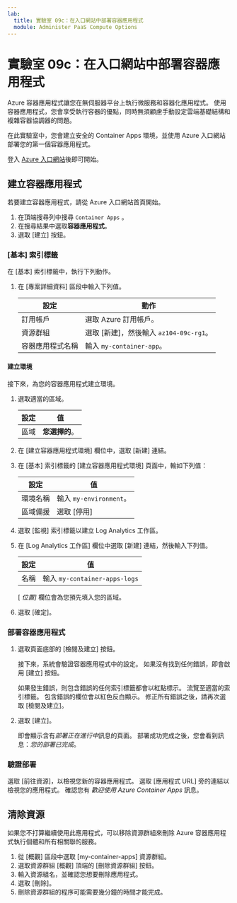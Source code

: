 ```yaml
---
lab:
  title: 實驗室 09c：在入口網站中部署容器應用程式
  module: Administer PaaS Compute Options
---
```


# 實驗室 09c：在入口網站中部署容器應用程式

Azure 容器應用程式讓您在無伺服器平台上執行微服務和容器化應用程式。 使用容器應用程式，您會享受執行容器的優點，同時無須顧慮手動設定雲端基礎結構和複雜容器協調器的問題。

在此實驗室中，您會建立安全的 Container Apps 環境，並使用 Azure 入口網站部署您的第一個容器應用程式。

登入 [Azure 入口網站](https://portal.azure.com)後即可開始。

## 建立容器應用程式

若要建立容器應用程式，請從 Azure 入口網站首頁開始。

1. 在頂端搜尋列中搜尋 `Container Apps` 。
1. 在搜尋結果中選取**容器應用程式**。
1. 選取 [建立] 按鈕。

### [基本] 索引標籤

在 [基本] 索引標籤中，執行下列動作。

1. 在 [專案詳細資料] 區段中輸入下列值。

    | 設定 | 動作 |
    |---|---|
    | 訂用帳戶 | 選取 Azure 訂用帳戶。 |
    | 資源群組 | 選取 [新建]，然後輸入 `az104-09c-rg1`。 |
    | 容器應用程式名稱 |  輸入 `my-container-app`。 |

#### 建立環境

接下來，為您的容器應用程式建立環境。

1. 選取適當的區域。

    | 設定 | 值 |
    |--|--|
    | 區域 | **您選擇的**。 |

1. 在 [建立容器應用程式環境] 欄位中，選取 [新建] 連結。
1. 在 [基本] 索引標籤的 [建立容器應用程式環境] 頁面中，輸如下列值：

    | 設定 | 值 |
    |--|--|
    | 環境名稱 | 輸入 `my-environment`。 |
    | 區域備援 | 選取 [停用] |

1. 選取 [監視] 索引標籤以建立 Log Analytics 工作區。
1. 在 [Log Analytics 工作區] 欄位中選取 [新建] 連結，然後輸入下列值。

    | 設定 | 值 |
    |--|--|
    | 名稱 | 輸入 `my-container-apps-logs` |
  
    [ *位置]* 欄位會為您預先填入您的區域。

1. 選取 [確定]。


### 部署容器應用程式

1. 選取頁面底部的 [檢閱及建立] 按鈕。  

    接下來，系統會驗證容器應用程式中的設定。 如果沒有找到任何錯誤，即會啟用 [建立] 按鈕。  

    如果發生錯誤，則包含錯誤的任何索引標籤都會以紅點標示。  流覽至適當的索引標籤。 包含錯誤的欄位會以紅色反白顯示。  修正所有錯誤之後，請再次選取 [檢閱及建立]。

1. 選取 [建立]。

    即會顯示含有*部署正在進行中*訊息的頁面。  部署成功完成之後，您會看到訊息：*您的部署已完成*。
   
### 驗證部署

選取 [前往資源]，以檢視您新的容器應用程式。  選取 [應用程式 URL] 旁的連結以檢視您的應用程式。 確認您有 *歡迎使用 Azure Container Apps* 訊息。

## 清除資源

如果您不打算繼續使用此應用程式，可以移除資源群組來刪除 Azure 容器應用程式執行個體和所有相關聯的服務。

1. 從 [概觀] 區段中選取 [my-container-apps] 資源群組。
1. 選取資源群組 [概觀] 頂端的 [刪除資源群組] 按鈕。
1. 輸入資源組名，並確認您想要刪除應用程式。 
1. 選取 [刪除]。
1. 刪除資源群組的程序可能需要幾分鐘的時間才能完成。
